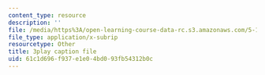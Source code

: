 ```yaml
---
content_type: resource
description: ''
file: /media/https%3A/open-learning-course-data-rc.s3.amazonaws.com/5-112-principles-of-chemical-science-fall-2005/61c1d696f937e1e04bd093fb54312b0c_UqQRXRtvM9o.srt
file_type: application/x-subrip
resourcetype: Other
title: 3play caption file
uid: 61c1d696-f937-e1e0-4bd0-93fb54312b0c
---
```

